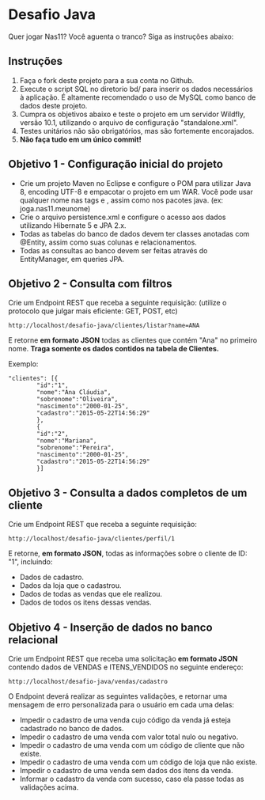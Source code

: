 # Desafio Java

Quer jogar Nas11? Você aguenta o tranco? Siga as instruções abaixo:

## Instruções

1. Faça o fork deste projeto para a sua conta no Github.
1. Execute o script SQL no diretorio bd/ para inserir os dados necessários à aplicação. É altamente recomendado o uso de MySQL como banco de dados deste projeto.
1. Cumpra os objetivos abaixo e teste o projeto em um servidor Wildfly, versão 10.1, utilizando o arquivo de configuração "standalone.xml".
1. Testes unitários não são obrigatórios, mas são fortemente encorajados.
1. **Não faça tudo em um único commit!**

## Objetivo 1 - Configuração inicial do projeto

* Crie um projeto Maven no Eclipse e configure o POM para utilizar Java 8, encoding UTF-8 e empacotar o projeto em um WAR. Você pode usar qualquer nome nas tags <groupId> e <artifactId>, assim como nos pacotes java. (ex: joga.nas11.meunome)
* Crie o arquivo persistence.xml e configure o acesso aos dados utilizando Hibernate 5 e JPA 2.x. 
* Todas as tabelas do banco de dados devem ter classes anotadas com @Entity, assim como suas colunas e relacionamentos.
* Todas as consultas ao banco devem ser feitas através do EntityManager, em queries JPA.

## Objetivo 2 - Consulta com filtros

Crie um Endpoint REST que receba a seguinte requisição: (utilize o protocolo que julgar mais eficiente: GET, POST, etc)

```
http://localhost/desafio-java/clientes/listar?name=ANA
```

E retorne **em formato JSON** todas as clientes que contém "Ana" no primeiro nome. **Traga somente os dados contidos na tabela de Clientes.** 

Exemplo:

```
"clientes": [{
        "id":"1",
        "nome":"Ana Cláudia",
        "sobrenome":"Oliveira",
        "nascimento":"2000-01-25",
        "cadastro":"2015-05-22T14:56:29"
        },
        {
        "id":"2",
        "nome":"Mariana",
        "sobrenome":"Pereira",
        "nascimento":"2000-01-25",
        "cadastro":"2015-05-22T14:56:29"
        }]
```

## Objetivo 3 - Consulta a dados completos de um cliente

Crie um Endpoint REST que receba a seguinte requisição:

```
http://localhost/desafio-java/clientes/perfil/1
```

E retorne, **em formato JSON**, todas as informações sobre o cliente de ID: "1", incluindo:

* Dados de cadastro.
* Dados da loja que o cadastrou.
* Dados de todas as vendas que ele realizou.
* Dados de todos os itens dessas vendas.

## Objetivo 4 - Inserção de dados no banco relacional

Crie um Endpoint REST que receba uma solicitação **em formato JSON** contendo dados de VENDAS e ITENS_VENDIDOS no seguinte endereço:

```
http://localhost/desafio-java/vendas/cadastro
```

O Endpoint deverá realizar as seguintes validações, e retornar uma mensagem de erro personalizada para o usuário em cada uma delas:

* Impedir o cadastro de uma venda cujo código da venda já esteja cadastrado no banco de dados.
* Impedir o cadastro de uma venda com valor total nulo ou negativo.
* Impedir o cadastro de uma venda com um código de cliente que não existe.
* Impedir o cadastro de uma venda com um código de loja que não existe.
* Impedir o cadastro de uma venda sem dados dos itens da venda.
* Informar o cadastro da venda com sucesso, caso ela passe todas as validações acima.
